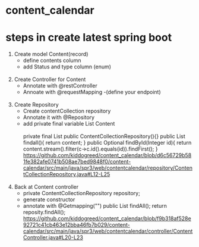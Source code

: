 # content_calendar


# steps in create latest spring boot
    
1. Create model Content(record)
   * define contents column
   * add Status and type column (enum)
<br><br>
2.  Create Controller for Content  
    * Annotate with @restController 
    * Annoate with @requestMapping 
        -(define your endpoint)
<br><br>
3. Create Repository
   * Create contentCollection repository
   * Annotate it with @Repository
   * add private final variable List Content
<br><br>
     private final List<Content>
     public ContentCollectionRepository(){}
     public List<Content> findall(){ return content; }
     public Optional<Content> findById(Integer id){
     return content.stream().filter(c->c.id().equals(id)).findFirst();
     }
   https://github.com/kiddogreed/content_calendar/blob/d6c56729b581fe382afe0741b508ae7bed9848f0/content-calendar/src/main/java/spr3/web/contentcalendar/repository/ContentCollectionRepository.java#L12-L25
<br><br>    
4. Back at Content controller 
   * private ContentCollectionRepository repository;
   * generate constructor
   * annotate with @Getmapping("")
       public List<Content> findAll();
           return reposity.findAll();
   https://github.com/kiddogreed/content_calendar/blob/f9b318af528e92721c41cb463e12bba46fb7b029/content-calendar/src/main/java/spr3/web/contentcalendar/controller/ContentController.java#L20-L23
        
